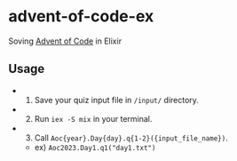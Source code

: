 # advent-of-code-ex

Soving [Advent of Code](https://adventofcode.com/) in Elixir

## Usage
- 1) Save your quiz input file in `/input/` directory.
- 2) Run `iex -S mix` in your terminal.
- 3) Call `Aoc{year}.Day{day}.q{1-2}({input_file_name})`.
  - ex) `Aoc2023.Day1.q1("day1.txt")`